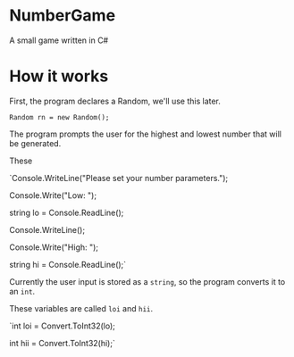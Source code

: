 # NumberGame
A small game written in C#

# How it works
First, the program declares a Random, we'll use this later.

`Random rn = new Random();`

The program prompts the user for the highest and lowest number that will be generated.

These

`Console.WriteLine("Please set your number parameters.");

 Console.Write("Low: ");
 
 string lo = Console.ReadLine();
 
 Console.WriteLine();
 
 Console.Write("High: ");
 
 string hi = Console.ReadLine();`
 
 Currently the user input is stored as a `string`, so the program converts it to an `int`.
 
 These variables are called `loi` and `hii`.
 
 `int loi = Convert.ToInt32(lo);
 
 int hii = Convert.ToInt32(hi);`
